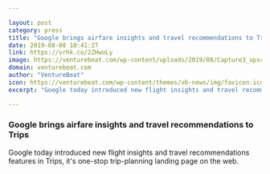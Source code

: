 ```yaml
---

layout: post
category: press
title: "Google brings airfare insights and travel recommendations to Trips"
date: 2019-08-08 10:41:27
link: https://vrhk.co/2ZHwoLy
image: https://venturebeat.com/wp-content/uploads/2019/08/Capture3_upscaled_image_x4-e1565241346739.jpg?w=1200&strip=all
domain: venturebeat.com
author: "VentureBeat"
icon: https://venturebeat.com/wp-content/themes/vb-news/img/favicon.ico
excerpt: "Google today introduced new flight insights and travel recommendations features in Trips, it's one-stop trip-planning landing page on the web."

---
```


### Google brings airfare insights and travel recommendations to Trips

Google today introduced new flight insights and travel recommendations features in Trips, it's one-stop trip-planning landing page on the web.
